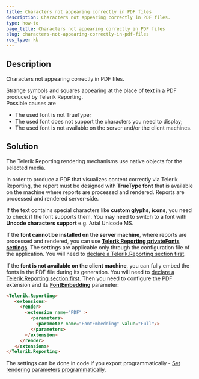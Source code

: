 ```yaml
---
title: Characters not appearing correctly in PDF files
description: Characters not appearing correctly in PDF files.
type: how-to
page_title: Characters not appearing correctly in PDF files
slug: characters-not-appearing-correctly-in-pdf-files
res_type: kb
---
```


## Description  
Characters not appearing correctly in PDF files.  
  
Strange symbols and squares appearing at the place of text in a PDF produced by Telerik Reporting.  
 Possible causes are

- The used font is not TrueType;
- The used font does not support the characters you need to display;
- The used font is not available on the server and/or the client machines.

  
## Solution
The Telerik Reporting rendering mechanisms use native objects for the selected media.
  
 In order to produce a PDF that visualizes content correctly via Telerik Reporting, the report must be designed with **TrueType font** that is available on the machine where reports are processed and rendered. Reports are processed and rendered server-side.  
  
 If the text contains special characters like **custom glyphs, icons**, you need to check if the font supports them. You may need to switch to a font with **Uncode characters support** e.g. Arial Unicode MS.  
  
 If the **font cannot be installed on the server machine**, where reports are processed and rendered, you can use <a href="../configuring-telerik-reproting-privatefonts" target="_blank">**Telerik Reporting privateFonts settings**</a>. The settings are applicable only through the configuration file of the application. You will need to <a href="../configuring-telerik-reporting" target="_blank">declare a Telerik.Reporting section first</a>.  
  
 If the **font is not available on the client machine**, you can fully embed the fonts in the PDF file during its generation. You will need to <a href="../configuring-telerik-reporting" target="_blank">declare a Telerik.Reporting section first</a>. Then you need to configure the PDF extension and its <a href="../device-information-settings-pdf" target="_blank">**FontEmbedding**</a> parameter:  


```html
<Telerik.Reporting>
   <extensions>
     <render>
       <extension name="PDF" >
         <parameters>
           <parameter name="FontEmbedding" value="Full"/>
         </parameters>
       </extension>
     </render>
   </extensions>
</Telerik.Reporting>
```

  
 The settings can be done in code if you export programmatically - <a href="../configuring-telerik-reporting-extensions#set-rendering-parameters-programmatically" target="_blank">Set rendering parameters programmatically</a>.  
  


